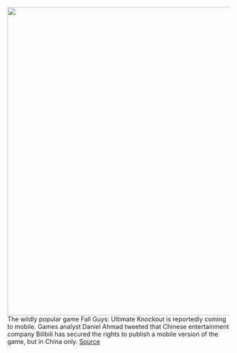 <img src='https://cdn.vox-cdn.com/thumbor/_G8EGjJobkPrrY-aa7_i_3inLLk=/0x0:1920x1080/1200x800/filters:focal(807x387:1113x693)/cdn.vox-cdn.com/uploads/chorus_image/image/67280347/ss_a0758d69b45b016a386761e1415f2227542c27be.0.jpg' width='700px' /><br/>
The wildly popular game Fall Guys: Ultimate Knockout is reportedly coming to mobile. Games analyst Daniel Ahmad tweeted that Chinese entertainment company Bilibili has secured the rights to publish a mobile version of the game, but in China only.
<a href='https://www.theverge.com/2020/8/22/21397170/fall-guys-mobile-china-game-developer'> Source <a/>